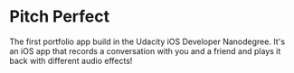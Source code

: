 # Pitch Perfect
The first portfolio app build in the Udacity iOS Developer Nanodegree. 
It's an iOS app that records a conversation with you and a friend and plays it back with different audio effects!
